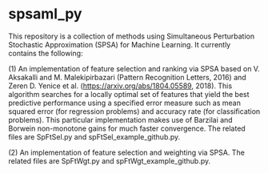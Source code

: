 # spsaml_py
This repository is a collection of methods using Simultaneous Perturbation Stochastic Approximation (SPSA) for Machine Learning. It currently contains the following: 

(1) An implementation of feature selection and ranking via SPSA based on V. Aksakalli and M. Malekipirbazari (Pattern Recognition Letters, 2016) and Zeren D. Yenice et al. (https://arxiv.org/abs/1804.05589, 2018). This algorithm searches for a locally optimal set of features that yield the best predictive performance using a specified error measure such as mean squared error (for regression problems) and accuracy rate (for classification problems). This particular implementation makes use of Barzilai and Borwein non-monotone gains for much faster convergence. The related files are SpFtSel.py and spFtSel_example_github.py.

(2) An implementation of feature selection and weighting via SPSA. The related files are SpFtWgt.py and spFtWgt_example_github.py.
